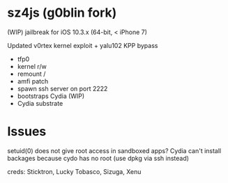 # sz4js (g0blin fork)

(WIP) jailbreak for iOS 10.3.x (64-bit, < iPhone 7)

Updated v0rtex kernel exploit + yalu102 KPP bypass

- tfp0
- kernel r/w
- remount /
- amfi patch
- spawn ssh server on port 2222
- bootstraps Cydia (WIP)
- Cydia substrate

# Issues

setuid(0) does not give root access in sandboxed apps?
Cydia can't install backages because cydo has no root (use dpkg via ssh instead)

creds: Sticktron, Lucky Tobasco, Sizuga, Xenu
